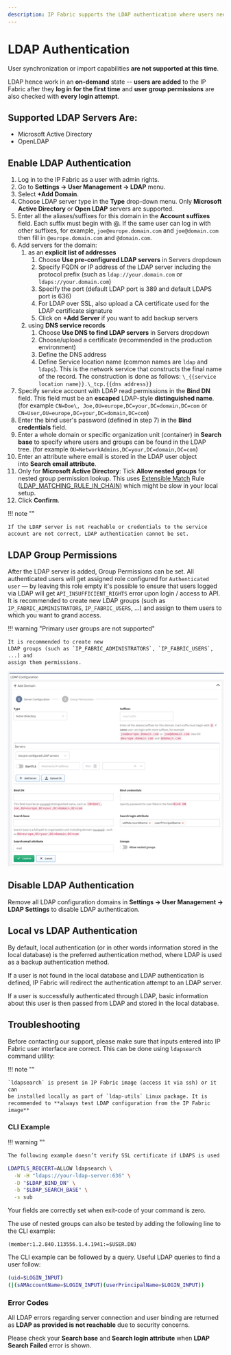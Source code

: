 ```yaml
---
description: IP Fabric supports the LDAP authentication where users need to be assigned the appropriate permissions locally or default user permissions for...
---
```


# LDAP Authentication

User synchronization or import capabilities **are not supported at
this time**.

LDAP hence work in an **on-demand** state -- **users are
added** to the IP Fabric after they **log in for the first time** and **user
group permissions** are also checked with **every login attempt**.

## Supported LDAP Servers Are:

-   Microsoft Active Directory
-   OpenLDAP

## Enable LDAP Authentication

1.  Log in to the IP Fabric as a user with admin rights.
2.  Go to **Settings → User Management → LDAP** menu.
3.  Select **+Add Domain**.
4.  Choose LDAP server type in the **Type** drop-down menu. Only
    **Microsoft Active Directory** or **Open LDAP** servers are
    supported.
5.  Enter all the aliases/suffixes for this domain in the **Account
    suffixes** field. Each suffix must begin with @. If the same user
    can log in with other suffixes, for example, `joe@europe.domain.com`
    and `joe@domain.com` then fill in `@europe.domain.com` and `@domain.com`.
6.  Add servers for the domain:
    1.  as an **explicit list of addresses**
        1.  Choose **Use pre-configured LDAP servers** in Servers
            dropdown
        2.  Specify FQDN or IP address of the LDAP server including the
            protocol prefix (such as `ldap://your.domain.com` or
            `ldaps://your.domain.com`)
        3.  Specify the port (default LDAP port is 389 and default LDAPS
            port is 636)
        4.  For LDAP over SSL, also upload a CA certificate used for the
            LDAP certificate signature
        5.  Click on **+Add Server** if you want to add backup servers
    2.  using **DNS service records**
        1.  Choose **Use DNS to find LDAP servers** in Servers
            dropdown
        2.  Choose/upload a certificate (recommended in the production
            environment)
        3.  Define the DNS address
        4.  Define Service location name (common names are `ldap` and
            `ldaps`). This is the network service that constructs the
            final name of the record. The construction is done as
            follows: ``\_{{service location name}}.\_tcp.{{dns address}}``
7.  Specify service account with LDAP read permissions in the **Bind
    DN** field. This field must be an **escaped** LDAP-style
    **distinguished name**. (for example
    `CN=Doe\, Joe,OU=europe,DC=your,DC=domain,DC=com` or
    `CN=User,OU=europe,DC=your,DC=domain,DC=com`)
8.  Enter the bind user's password (defined in step 7) in the **Bind
    credentials** field.
9.  Enter a whole domain or specific organization unit (container) in
    **Search base** to specify where users and groups can be found in
    the LDAP tree. (for example
    `OU=NetworkAdmins,DC=your,DC=domain,DC=com`)
10. Enter an attribute where email is stored in the LDAP user object
    into **Search email attribute**.
11. Only for **Microsoft Active Directory**: Tick **Allow nested
    groups** for nested group permission lookup. This uses [Extensible
    Match](https://ldapwiki.com/wiki/ExtensibleMatch) Rule
    ([LDAP_MATCHING_RULE_IN_CHAIN](https://ldapwiki.com/wiki/LDAP_MATCHING_RULE_IN_CHAIN))
    which might be slow in your local setup.
12. Click **Confirm**.

!!! note ""

    If the LDAP server is not reachable or credentials to the service
    account are not correct, LDAP authentication cannot be set.

## LDAP Group Permissions

After the LDAP server is added, Group Permissions can be set. All
authenticated users will get assigned role configured for `Authenticated user`
— by leaving this role empty it's possible to ensure that users logged via LDAP
will get `API_INSUFFICIENT_RIGHTS` error upon login / access to API.
It is recommended to create new LDAP groups (such as `IP_FABRIC_ADMINISTRATORS`,
`IP_FABRIC_USERS`, ...) and assign to them users to which you want to
grand access.

!!! warning "Primary user groups are not supported"

    It is recommended to create new
    LDAP groups (such as `IP_FABRIC_ADMINISTRATORS`, `IP_FABRIC_USERS`, ...) and
    assign them permissions.

![LDAP Group Permissions](ldap_group_permissions.png)

## Disable LDAP Authentication

Remove all LDAP configuration domains in **Settings → User Management →
LDAP Settings** to disable LDAP authentication.

## Local vs LDAP Authentication

By default, local authentication (or in other words information stored
in the local database) is the preferred authentication method, where
LDAP is used as a backup authentication method.

If a user is not found in the local database and LDAP authentication is defined, IP Fabric will
redirect the authentication attempt to an LDAP server.

If a user is successfully authenticated through LDAP, basic information about this
user is then passed from LDAP and stored in the local database.

## Troubleshooting

Before contacting our support, please make sure that inputs entered into
IP Fabric user interface are correct. This can be done using
`ldapsearch` command utility:

!!! note ""

    `ldapsearch` is present in IP Fabric image (access it via ssh) or it can
    be installed locally as part of `ldap-utils` Linux package. It is
    recommended to **always test LDAP configuration from the IP Fabric image**

### CLI Example

!!! warning ""

    The following example doesn’t verify SSL certificate if LDAPS is used


``` bash
LDAPTLS_REQCERT=ALLOW ldapsearch \
  -W -H "ldaps://your-ldap-server:636" \
  -D "$LDAP_BIND_DN" \
  -b "$LDAP_SEARCH_BASE" \
  -s sub
```

Your fields are correctly set when exit-code of your command is zero.

The use of nested groups can also be tested by adding the following line
to the CLI example:

``` text
(member:1.2.840.113556.1.4.1941:=$USER.DN)
```

The CLI example can be followed by a query. Useful LDAP queries to find
a user follow:


``` bash
(uid=$LOGIN_INPUT)
(|(sAMAccountName=$LOGIN_INPUT)(userPrincipalName=$LOGIN_INPUT))
```

### Error Codes

All LDAP errors regarding server connection and user binding are
returned as **LDAP as provided is not reachable** due to security
concerns.

Please check your **Search base** and **Search login attribute**
when **LDAP Search Failed** error is shown.
